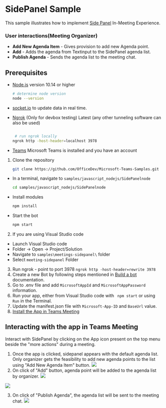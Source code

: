 # SidePanel Sample

This sample illustrates how to implement [Side Panel](https://docs.microsoft.com/en-us/microsoftteams/platform/apps-in-teams-meetings/create-apps-for-teams-meetings?view=msteams-client-js-latest&tabs=dotnet#notificationsignal-api) In-Meeting Experience.

  
### User interactions(Meeting Organizer)
- **Add New Agenda Item** - Gives provision to add new Agenda point.
- **Add** - Adds the agenda from Textinput to the SidePanel agenda list.
- **Publish Agenda** - Sends the agenda list to the meeting chat.

## Prerequisites

- [Node.js](https://nodejs.org) version 10.14 or higher

    ```bash
    # determine node version
    node --version
    ```
- [socket.io](https://www.npmjs.com/package/socket.io) to update data in real time.
      
 - [Ngrok](https://ngrok.com/download) (Only for devbox testing) Latest (any other tunneling      software       can also be used)
    ```bash

     # run ngrok locally
    ngrok http -host-header=localhost 3978
    ```
- [Teams](https://teams.microsoft.com) Microsoft Teams is installed and you have an account

1. Clone the repository
    ```bash
    git clone https://github.com/OfficeDev/Microsoft-Teams-Samples.git
    ```

- In a terminal, navigate to `samples/javascript_nodejs/SidePanelnode`

    ```bash
    cd samples/javascript_nodejs/SidePanelnode
    ```

- Install modules

    ```bash
    npm install
    ```

- Start the bot

    ```bash
    npm start
    ```
2. If you are using Visual Studio code
- Launch Visual Studio code
- Folder -> Open -> Project/Solution
- Navigate to ```samples\meetings-sidepanel\``` folder
- Select ```meeting-sidepanel``` Folder
3. Run ngrok - point to port 3978
   ```ngrok http -host-header=rewrite 3978```
4. Create a new Bot by following steps mentioned in [Build a bot](https://docs.microsoft.com/en-us/microsoftteams/platform/bots/what-are-bots?view=msteams-client-js-latest#build--a-bot-for-teams-with-the-microsoft-bot-framework) documentation.
5. Go to .env file  and add ```MicrosoftAppId``` and  ```MicrosoftAppPassword``` information.
6. Run your app, either from Visual Studio code  with ``` npm start``` or using ``` Run``` in the Terminal.
7. Update the manifest.json file with ```Microsoft-App-ID``` and ```BaseUrl``` value.
8. [Install the App in Teams Meeting](https://docs.microsoft.com/en-us/microsoftteams/platform/apps-in-teams-meetings/teams-apps-in-meetings?view=msteams-client-js-latest#meeting-lifecycle-scenarios)

## Interacting with the app in Teams Meeting
Interact with SidePanel by clicking on the App icon present on the top menu beside the "more actions" during a meeting.
1. Once the app is clicked, sidepanel appears with the default agenda list. Only organizer gets the 
feasibility to add new agenda points to the list using "Add New Agenda Item" button.
![](https://user-images.githubusercontent.com/50989436/118759535-d7c7e280-b88e-11eb-955b-8843d1a4a814.png)
2. On click of "Add" button, agenda point will be added to the agenda list by organizer.
![](https://user-images.githubusercontent.com/50989436/118760002-ad2a5980-b88f-11eb-821d-3a1f74d9fa71.png)

![](https://user-images.githubusercontent.com/50989436/118759709-28d7d680-b88f-11eb-9aa7-a6b67daa639c.png)

3. On click of "Publish Agenda", the agenda list will be sent to the meeting chat.
![](https://user-images.githubusercontent.com/50989436/118759762-3e4d0080-b88f-11eb-8880-b0ed3739cbe0.png)
